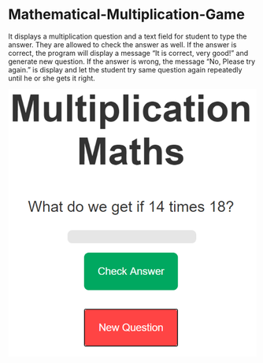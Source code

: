 # Mathematical-Multiplication-Game
It displays a multiplication question and a text field for student to type the answer. They are allowed to check the answer as well. If the answer is correct, the program will display a message “It is correct, very good!” and generate new question. If the answer is wrong, the message “No, Please try again.” is display and let the student try same question again repeatedly until he or she gets it right.

![Sample Image](https://github.com/SM1995/Web-Development-Front-End/blob/master/Mathematical%20Multiplication%20Game/Capture.PNG)

